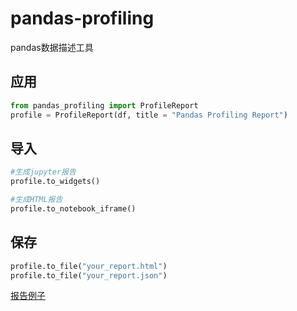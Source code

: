 # pandas-profiling

pandas数据描述工具

## 应用

```python
from pandas_profiling import ProfileReport
profile = ProfileReport(df, title = "Pandas Profiling Report")
```

## 导入

```python
#生成jupyter报告
profile.to_widgets()

#生成HTML报告
profile.to_notebook_iframe()
```

## 保存

```python
profile.to_file("your_report.html")
profile.to_file("your_report.json")
```



[报告例子](file://C:/Users/Water/Documents/Python/jupyter/your_report.html)









